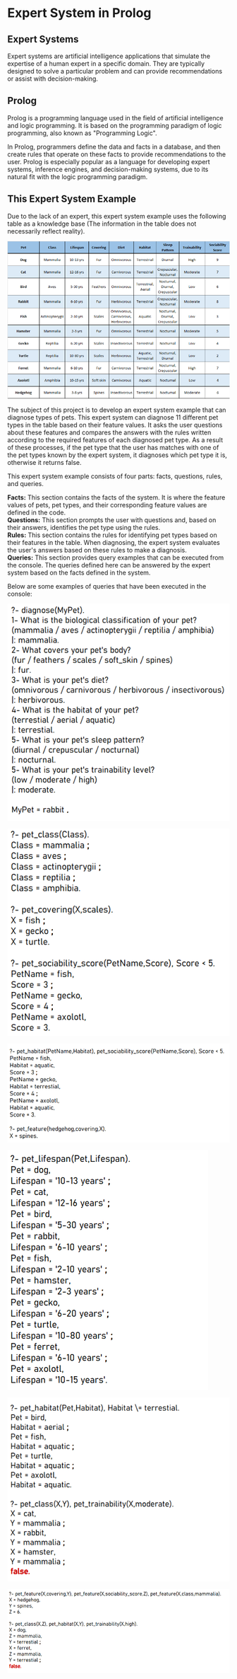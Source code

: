 # Expert System in Prolog

## Expert Systems

  Expert systems are artificial intelligence applications that simulate the expertise of a human expert in a specific domain. They are typically designed to solve a particular problem and can provide recommendations or assist with decision-making.

## Prolog

  Prolog is a programming language used in the field of artificial intelligence and logic programming. It is based on the programming paradigm of logic programming, also known as "Programming Logic".

  In Prolog, programmers define the data and facts in a database, and then create rules that operate on these facts to provide recommendations to the user. Prolog is especially popular as a language for developing expert systems, inference engines, and decision-making systems, due to its natural fit with the logic programming paradigm.

## This Expert System Example

   Due to the lack of an expert, this expert system example uses the following table as a knowledge base (The information in the table does not necessarily reflect reality).
  
![Information_Table](Images/Information_Table.png)  

The subject of this project is to develop an expert system example that can diagnose types of pets. This expert system can diagnose 11 different pet types in the table based on their feature values. It asks the user questions about these features and compares the answers with the rules written according to the required features of each diagnosed pet type. As a result of these processes, if the pet type that the user has matches with one of the pet types known by the expert system, it diagnoses which pet type it is, otherwise it returns false.  

This expert system example consists of four parts: facts, questions, rules, and queries.    
  
**Facts:** This section contains the facts of the system. It is where the feature values of pets, pet types, and their corresponding feature values are defined in the code.  
**Questions:**  This section prompts the user with questions and, based on their answers, identifies the pet type using the rules.  
**Rules:** This section contains the rules for identifying pet types based on their features in the table. When diagnosing, the expert system evaluates the user's answers based on these rules to make a diagnosis.  
**Queries:** This section provides query examples that can be executed from the console. The queries defined here can be answered by the expert system based on the facts defined in the system.  

Below are some examples of queries that have been executed in the console:

![Diagnose_Example](Images/Diagnose_Example.png)  

![Query_Example_1](Images/Query_Example_1.png)  

![Query_Example_2](Images/Query_Example_2.png)  

![Query_Example_3](Images/Query_Example_3.png)  

![Query_Example_4](Images/Query_Example_4.png)  

![Query_Example_5](Images/Query_Example_5.png)  
